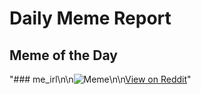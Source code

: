 # Daily Meme Report

## Meme of the Day
"### me_irl\n\n![Meme](https://i.redd.it/wmlku61j1gxf1.png)\n\n[View on Reddit](https://redd.it/1ogijul)"
